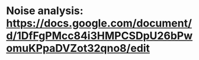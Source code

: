 # Noise analysis: https://docs.google.com/document/d/1DfFgPMcc84i3HMPCSDpU26bPwomuKPpaDVZot32qno8/edit
